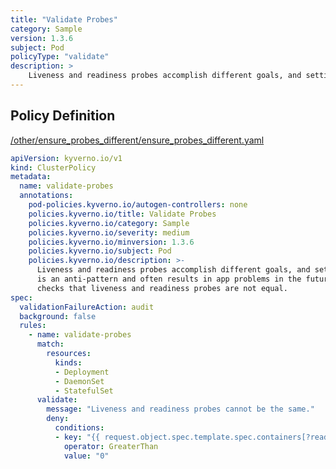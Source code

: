 ```yaml
---
title: "Validate Probes"
category: Sample
version: 1.3.6
subject: Pod
policyType: "validate"
description: >
    Liveness and readiness probes accomplish different goals, and setting both to the same is an anti-pattern and often results in app problems in the future. This policy checks that liveness and readiness probes are not equal.
---
```


## Policy Definition
<a href="https://github.com/kyverno/policies/raw/main//other/ensure_probes_different/ensure_probes_different.yaml" target="-blank">/other/ensure_probes_different/ensure_probes_different.yaml</a>

```yaml
apiVersion: kyverno.io/v1
kind: ClusterPolicy
metadata:
  name: validate-probes
  annotations:
    pod-policies.kyverno.io/autogen-controllers: none
    policies.kyverno.io/title: Validate Probes
    policies.kyverno.io/category: Sample
    policies.kyverno.io/severity: medium
    policies.kyverno.io/minversion: 1.3.6
    policies.kyverno.io/subject: Pod
    policies.kyverno.io/description: >-
      Liveness and readiness probes accomplish different goals, and setting both to the same
      is an anti-pattern and often results in app problems in the future. This policy
      checks that liveness and readiness probes are not equal.
spec:
  validationFailureAction: audit
  background: false
  rules:
    - name: validate-probes
      match:
        resources:
          kinds:
          - Deployment
          - DaemonSet
          - StatefulSet
      validate:
        message: "Liveness and readiness probes cannot be the same."
        deny:
          conditions:
          - key: "{{ request.object.spec.template.spec.containers[?readinessProbe==livenessProbe] | length(@) }}"
            operator: GreaterThan
            value: "0"
```
